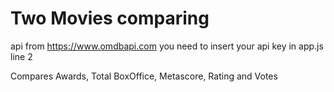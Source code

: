 # Two Movies comparing

api from https://www.omdbapi.com
you need to insert your api key in app.js line 2

Compares Awards, Total BoxOffice, Metascore, Rating and Votes
